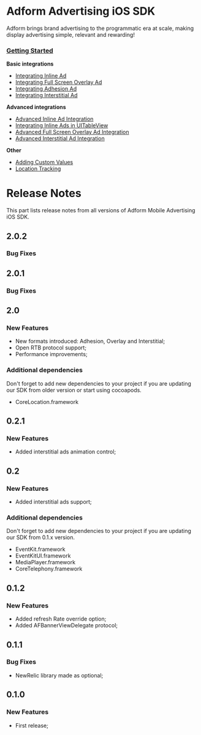 Adform Advertising iOS SDK
==============

Adform brings brand advertising to the programmatic era at scale, making display advertising simple, relevant and rewarding!

### [Getting Started](https://github.com/adform/adform-ios-sdk/wiki/Getting-Started)

**Basic integrations**

* [Integrating Inline Ad](https://github.com/adform/adform-ios-sdk/wiki/Integrating-Inline-Ad)
* [Integrating Full Screen Overlay Ad](https://github.com/adform/adform-ios-sdk/wiki/Integrating-Full-Screen-Overlay-Ad)
* [Integrating Adhesion Ad](https://github.com/adform/adform-ios-sdk/wiki/Integrating-AdHesion-Ad)
* [Integrating Interstitial Ad](https://github.com/adform/adform-ios-sdk/wiki/Integrating-Interstitial-Ad)

**Advanced integrations**

* [Advanced Inline Ad Integration](https://github.com/adform/adform-ios-sdk/wiki/Advanced-Inline-Ad-Integration)
* [Integrating Inline Ads in UITableView](https://github.com/adform/adform-ios-sdk/wiki/Integrating-Inline-Ads-in-UITableView)
* [Advanced Full Screen Overlay Ad Integration](https://github.com/adform/adform-ios-sdk/wiki/Advanced-Full-Screen-Overlay-Ad-Integration)
* [Advanced Interstitial Ad Integration](https://github.com/adform/adform-ios-sdk/wiki/Advanced-Interstitial-Ad-Integration)

**Other**

* [Adding Custom Values](https://github.com/adform/adform-ios-sdk/wiki/Adding-custom-values)
* [Location Tracking](https://github.com/adform/adform-ios-sdk/wiki/Location-Tracking)

# Release Notes

This part lists release notes from all versions of Adform Mobile Advertising iOS SDK.

## 2.0.2

### Bug Fixes

## 2.0.1

### Bug Fixes

## 2.0

### New Features

* New formats introduced: Adhesion, Overlay and Interstitial;
* Open RTB protocol support;
* Performance improvements;

### Additional dependencies

Don't forget to add new dependencies to your project if you are updating our SDK from older version or start using cocoapods.

* CoreLocation.framework

## 0.2.1

### New Features

* Added interstitial ads animation control;

## 0.2

### New Features

* Added interstitial ads support;

### Additional dependencies

Don't forget to add new dependencies to your project if you are updating our SDK from 0.1.x version.

* EventKit.framework
* EventKitUI.framework
* MediaPlayer.framework
* CoreTelephony.framework


## 0.1.2

### New Features

* Added refresh Rate override option;
* Added AFBannerViewDelegate protocol;

## 0.1.1

### Bug Fixes

* NewRelic library made as optional;

## 0.1.0

### New Features

* First release;
